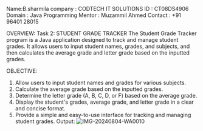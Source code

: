 Name:B.sharmila
company : CODTECH IT SOLUTIONS
ID : CT08DS4906
Domain : Java Programming
Mentor : Muzammil Ahmed
Contact : +91 96401 28015

OVERVIEW:
Task 2: STUDENT GRADE TRACKER
The Student Grade Tracker program is a Java application designed to track and manage student grades. 
It allows users to input student names, grades, and subjects, 
and then calculates the average grade and letter grade based on the inputted grades.

OBJECTIVE:
1. Allow users to input student names and grades for various subjects.
2. Calculate the average grade based on the inputted grades.
3. Determine the letter grade (A, B, C, D, or F) based on the average grade.
4. Display the student's grades, average grade, and letter grade in a clear and concise format.
5. Provide a simple and easy-to-use interface for tracking and managing student grades.
Output:
![IMG-20240804-WA0010](https://github.com/user-attachments/assets/b4fce7a0-004c-44d1-8a56-83e266f99526)
